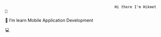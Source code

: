                                                       Hi there I'm Hikmet 👋

🔭 I’m learn Mobile Application Development 

💻

<!---
HejiKaGH/HejiKaGH is a ✨ special ✨ repository because its `README.md` (this file) appears on your GitHub profile.
You can click the Preview link to take a look at your changes.
--->
